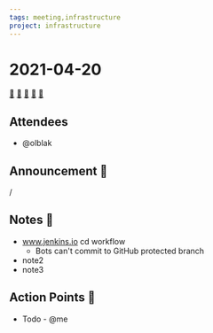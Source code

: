 ```yaml
---
tags: meeting,infrastructure
project: infrastructure
---
```


# 2021-04-20

[:movie_camera:](https://zoom.us/j/92454301214?pwd=aEVoUi9EanpaakN3L1ZxRlpDQk5Ddz09)
[:calendar:](https://jenkins.io/event-calendar/)
[:speech_balloon:](https://jenkins.io/chat/#jenkins-infra)
[:email:](https://groups.google.com/g/jenkins-infra)
[:pencil:](https://hackmd.io/G1stHL0nQMqbUo0nwSsPYA)

## Attendees

* @olblak

## Announcement :loudspeaker:

/

## Notes :book:

* www.jenkins.io cd workflow
  * Bots can't commit to GitHub protected branch
* note2
* note3

## Action Points :muscle:

* Todo - @me
